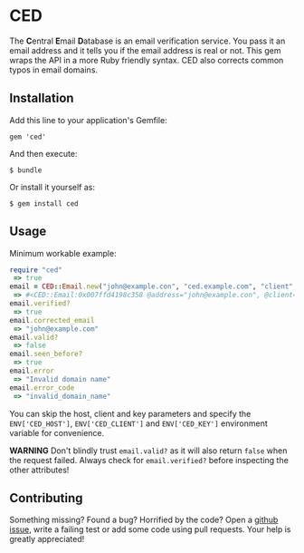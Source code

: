 # CED

The **C**entral **E**mail **D**atabase is an email verification service. You pass it an email address and it tells you if the email address is real or not. This gem wraps the API in a more Ruby friendly syntax. CED also corrects common typos in email domains.

## Installation

Add this line to your application's Gemfile:

    gem 'ced'

And then execute:

    $ bundle

Or install it yourself as:

    $ gem install ced

## Usage

Minimum workable example:

```ruby
require "ced"
 => true
email = CED::Email.new("john@example.con", "ced.example.com", "client", "key")
 => #<CED::Email:0x007ffd4198c358 @address="john@example.con", @client="client", @key="key">
email.verified?
 => true
email.corrected_email
 => "john@example.com"
email.valid?
 => false
email.seen_before?
 => true
email.error
 => "Invalid domain name"
email.error_code
 => "invalid_domain_name"
```

You can skip the host, client and key parameters and specify the `ENV['CED_HOST']`, `ENV['CED_CLIENT']` and `ENV['CED_KEY']` environment variable for convenience.

**WARNING** Don't blindly trust `email.valid?` as it will also return `false` when the request failed. Always check for `email.verified?` before inspecting the other attributes!

## Contributing

Something missing? Found a bug? Horrified by the code? Open a [github issue](https://github.com/cimm/ced/issues), write a failing test or add some code using pull requests. Your help is greatly appreciated!
